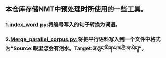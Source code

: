 ## 本仓库存储NMT中预处理时所使用的一些工具。
### 1.[index_word.py:](https://github.com/Shajiu/NLP_Machine-Translation/blob/master/Pre-processing-tools/index_word.py)将编号写入的句子转换为词语。
### 2.[Merge_parallel_corpus.py:](https://github.com/Shajiu/NLP_Machine-Translation/blob/master/Pre-processing-tools/Merge_parallel_corpus.py)将把平行语料写入到一个文件中格式为“Source:眼里怎会有泪水。Target:ཁྲ་ཆུང་མིག་ལ་མཆི་མ་མེད།”。
